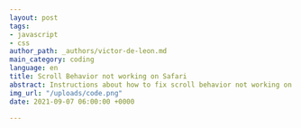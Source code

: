```yaml
---
layout: post
tags:
- javascript
- css
author_path: _authors/victor-de-leon.md
main_category: coding
language: en
title: Scroll Behavior not working on Safari
abstract: Instructions about how to fix scroll behavior not working on safari
img_url: "/uploads/code.png"
date: 2021-09-07 06:00:00 +0000

---
```

